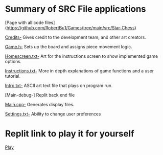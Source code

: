 # Summary of SRC File applications

[Page with all code files] (https://github.com/RobertBu1/Games/tree/main/src/Star-Chess)

[Credits-](https://github.com/RobertBu1/Games/blob/main/src/Star-Chess/credits.txt) Gives credit to the development team, and other art creators.

[Game.h-](https://github.com/RobertBu1/Games/blob/main/src/Star-Chess/game.h) Sets up the board and assigns piece movement logic.

[Homescreen.txt-](https://github.com/RobertBu1/Games/blob/main/src/Star-Chess/homescreen.txt) Art for the instructions screen to show implemented game options.

[Instructions.txt-](https://github.com/RobertBu1/Games/blob/main/src/Star-Chess/instructions.txt) More in depth explanations of game functions and a user tutorial.

[Intro.txt-](https://github.com/RobertBu1/Games/blob/main/src/Star-Chess/intro.txt) ASCII art text file that plays on program run.

[Main-debug-] Replit back end file

[Main.cpp-](https://github.com/RobertBu1/Games/blob/main/src/Star-Chess/main.cpp) Generates display files.

[Settings.txt-](https://github.com/RobertBu1/Games/blob/main/src/Star-Chess/settings.txt) Ability to change user preferences 

# Replit link to play it for yourself
[Play](https://replit.com/@the-do-nothings/Star-Chess?v=1)
